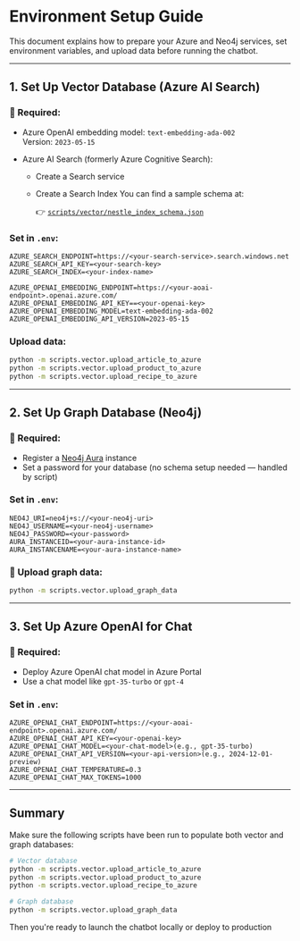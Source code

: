 # Environment Setup Guide

This document explains how to prepare your Azure and Neo4j services, set environment variables, and upload data before running the chatbot.

---

## 1. Set Up Vector Database (Azure AI Search)

### 🔧 Required:

- Azure OpenAI embedding model: `text-embedding-ada-002`  
  Version: `2023-05-15`

- Azure AI Search (formerly Azure Cognitive Search):

  - Create a Search service
  - Create a Search Index
    You can find a sample schema at:

    👉 [`scripts/vector/nestle_index_schema.json`](scripts/vector/nestle_index_schema.json)

### Set in `.env`:

```env
AZURE_SEARCH_ENDPOINT=https://<your-search-service>.search.windows.net
AZURE_SEARCH_API_KEY=<your-search-key>
AZURE_SEARCH_INDEX=<your-index-name>

AZURE_OPENAI_EMBEDDING_ENDPOINT=https://<your-aoai-endpoint>.openai.azure.com/
AZURE_OPENAI_EMBEDDING_API_KEY==<your-openai-key>
AZURE_OPENAI_EMBEDDING_MODEL=text-embedding-ada-002
AZURE_OPENAI_EMBEDDING_API_VERSION=2023-05-15
```

### Upload data:

```bash
python -m scripts.vector.upload_article_to_azure
python -m scripts.vector.upload_product_to_azure
python -m scripts.vector.upload_recipe_to_azure
```

---

## 2. Set Up Graph Database (Neo4j)

### 🔧 Required:

- Register a [Neo4j Aura](https://neo4j.com/cloud/aura/) instance
- Set a password for your database (no schema setup needed — handled by script)

### Set in `.env`:

```env
NEO4J_URI=neo4j+s://<your-neo4j-uri>
NEO4J_USERNAME=<your-neo4j-username>
NEO4J_PASSWORD=<your-password>
AURA_INSTANCEID=<your-aura-instance-id>
AURA_INSTANCENAME=<your-aura-instance-name>
```

### 🚀 Upload graph data:

```bash
python -m scripts.vector.upload_graph_data
```

---

## 3. Set Up Azure OpenAI for Chat

### 🔧 Required:

- Deploy Azure OpenAI chat model in Azure Portal
- Use a chat model like `gpt-35-turbo` or `gpt-4`

### Set in `.env`:

```env
AZURE_OPENAI_CHAT_ENDPOINT=https://<your-aoai-endpoint>.openai.azure.com/
AZURE_OPENAI_CHAT_API_KEY=<your-openai-key>
AZURE_OPENAI_CHAT_MODEL=<your-chat-model>(e.g., gpt-35-turbo)
AZURE_OPENAI_CHAT_API_VERSION=<your-api-version>(e.g., 2024-12-01-preview)
AZURE_OPENAI_CHAT_TEMPERATURE=0.3
AZURE_OPENAI_CHAT_MAX_TOKENS=1000
```

---

## Summary

Make sure the following scripts have been run to populate both vector and graph databases:

```bash
# Vector database
python -m scripts.vector.upload_article_to_azure
python -m scripts.vector.upload_product_to_azure
python -m scripts.vector.upload_recipe_to_azure

# Graph database
python -m scripts.vector.upload_graph_data
```

Then you're ready to launch the chatbot locally or deploy to production
